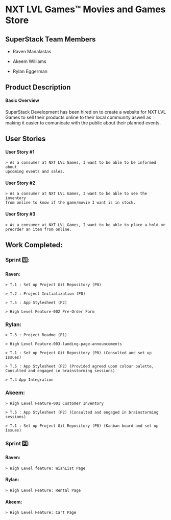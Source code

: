 
#  NXT LVL Games™ Movies and Games Store 

## SuperStack Team Members 

- Raven Manalastas

- Akeem Williams

- Rylan Eggerman


## Product Description 

#### Basic Overview 

SuperStack Development has been hired on to create a website for NXT LVL Games
to sell their products online to their local community aswell as making it 
easier to comunicate with the public about their planned events. 

## User Stories 

#### User Story #1

    > As a consumer at NXT LVL Games, I want to be able to be informed about 
    upcoming events and sales. 

#### User Story #2

    > As a consumer at NXT LVL Games, I want to be able to see the inventory 
    from online to know if the game/movie I want is in stock. 

#### User Story #3

    > As a consumer at NXT LVL Games, I want to be able to place a hold or 
    preorder an item from online. 




## Work Completed:

### Sprint 1️⃣:

#### Raven:

    > T.1 : Set up Project Git Repository (P0)

    > T.2 : Project Initialization (P0)

    > T.5 : App Stylesheet (P2)

    > High Level Feature-002 Pre-Order Form

### Rylan:

    > T.3 : Project Readme (P1) 

    > High Level Feature-003-landing-page-announcements

    > T.1 : Set up Project Git Repository (P0) (Consulted and set up Issues)

    > T.5 : App Stylesheet (P2) (Provided agreed upon colour palette, Consulted and engaged in brainstorming sessions)

    > T.4 App Integration 

### Akeem:

    > High Level Feature-001 Customer Inventory

    > T.5 : App Stylesheet (P2) (Consulted and engaged in brainstorming sessions)

    > T.1 : Set up Project Git Repository (P0) (Kanban board and set up Issues)


### Sprint 2️⃣:

#### Raven:

    > High Level feature: WishList Page 

#### Rylan:

    > High Level Feature: Rental Page

#### Akeem: 

    > High Level Feature: Cart Page




